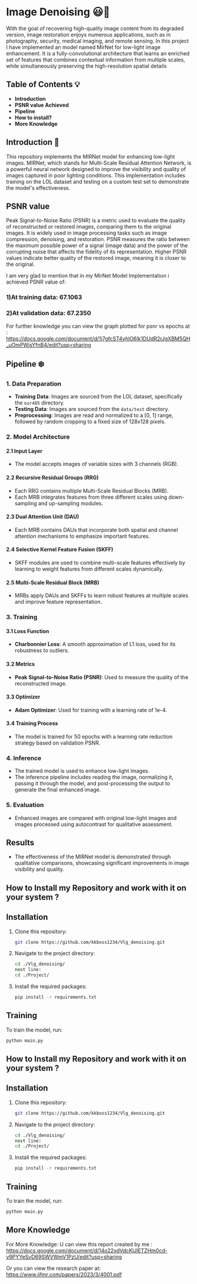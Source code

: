 
# Image Denoising 😃🌟 

With the goal of recovering high-quality image content from its degraded version, image restoration enjoys numerous applications, such as in photography, security, medical imaging, and remote sensing. In this project I have implemented an model named MirNet for low-light image enhancement. It is a fully-convolutional architecture that learns an enriched set of features that combines contextual information from multiple scales, while simultaneously preserving the high-resolution spatial details

## Table of Contents 💡
- **Introduction**
- **PSNR value Achieved**
- **Pipeline**
- **How to install?**
- **More Knowledge**
## Introduction 🍁
This repository implements the MIRNet model for enhancing low-light images. MIRNet, which stands for Multi-Scale Residual Attention Network, is a powerful neural network designed to improve the visibility and quality of images captured in poor lighting conditions. This implementation includes training on the LOL dataset and testing on a custom test set to demonstrate the model's effectiveness.
## PSNR value
Peak Signal-to-Noise Ratio (PSNR) is a metric used to evaluate the quality of reconstructed or restored images, comparing them to the original images. It is widely used in image processing tasks such as image compression, denoising, and restoration. PSNR measures the ratio between the maximum possible power of a signal (image data) and the power of the corrupting noise that affects the fidelity of its representation. Higher PSNR values indicate better quality of the restored image, meaning it is closer to the original.

I am very glad to mention that in my MirNet Model Implementation i achieved PSNR value of:
### 1)At training data: 67.1063
### 2)At validation data: 67.2350
For further knowledge you can view the graph plotted for psnr vs epochs at
: https://docs.google.com/document/d/1j7gfcST4yhlO6Ik1DUdR2rJgXBM5QH_uOmPWjsYfnB4/edit?usp=sharing
## Pipeline ❄️
### 1. Data Preparation
- **Training Data**: Images are sourced from the LOL dataset, specifically the `our485` directory.
- **Testing Data**: Images are sourced from the `data/test` directory.
- **Preprocessing**: Images are read and normalized to a [0, 1] range, followed by random cropping to a fixed size of 128x128 pixels.

### 2. Model Architecture

#### 2.1 Input Layer
- The model accepts images of variable sizes with 3 channels (RGB).

#### 2.2 Recursive Residual Groups (RRG)
- Each RRG contains multiple Multi-Scale Residual Blocks (MRB).
- Each MRB integrates features from three different scales using down-sampling and up-sampling modules.

#### 2.3 Dual Attention Unit (DAU)
- Each MRB contains DAUs that incorporate both spatial and channel attention mechanisms to emphasize important features.

#### 2.4 Selective Kernel Feature Fusion (SKFF)
- SKFF modules are used to combine multi-scale features effectively by learning to weight features from different scales dynamically.

#### 2.5 Multi-Scale Residual Block (MRB)
- MRBs apply DAUs and SKFFs to learn robust features at multiple scales and improve feature representation.

### 3. Training

#### 3.1 Loss Function
- **Charbonnier Loss**: A smooth approximation of L1 loss, used for its robustness to outliers.

#### 3.2 Metrics
- **Peak Signal-to-Noise Ratio (PSNR)**: Used to measure the quality of the reconstructed image.

#### 3.3 Optimizer
- **Adam Optimizer**: Used for training with a learning rate of 1e-4.

#### 3.4 Training Process
- The model is trained for 50 epochs with a learning rate reduction strategy based on validation PSNR.

### 4. Inference
- The trained model is used to enhance low-light images.
- The inference pipeline includes reading the image, normalizing it, passing it through the model, and post-processing the output to generate the final enhanced image.

### 5. Evaluation
- Enhanced images are compared with original low-light images and images processed using autocontrast for qualitative assessment.

## Results
- The effectiveness of the MIRNet model is demonstrated through qualitative comparisons, showcasing significant improvements in image visibility and quality.

## How to Install my Repository and work with it on your system ?
## Installation

1. Clone this repository:
    ```bash
    git clone https://github.com/kkboss1234/Vlg_denoising.git
    ```
2. Navigate to the project directory:
    ```bash
    cd ./Vlg_denoising/
    next line:
    cd ./Project/
    ```
3. Install the required packages:
    ```bash
    pip install -r requirements.txt

    ```
## Training

To train the model, run:
```bash
python main.py
```

## How to Install my Repository and work with it on your system ?
## Installation

1. Clone this repository:
    ```bash
    git clone https://github.com/kkboss1234/Vlg_denoising.git
    ```
2. Navigate to the project directory:
    ```bash
    cd ./Vlg_denoising/
    next line:
    cd ./Project/
    ```
3. Install the required packages:
    ```bash
    pip install -r requirements.txt

    ```
## Training

To train the model, run:
```bash
python main.py
```
## More Knowledge
For More Knowledge:
U can view this report created by me :
https://docs.google.com/document/d/14o22xdVdcKlJlETZHm0cd-v9PYYeSyD69SWVWmV1PzU/edit?usp=sharing

Or you can view the research paper at:
https://www.ijfmr.com/papers/2023/3/4001.pdf
